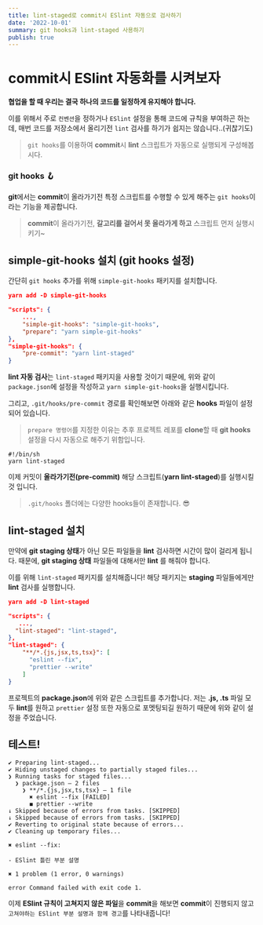 ```yaml
---
title: lint-staged로 commit시 ESlint 자동으로 검사하기
date: '2022-10-01'
summary: git hooks과 lint-staged 사용하기
publish: true
---
```


# commit시 ESlint 자동화를 시켜보자

**협업을 할 때 우리는 결국 하나의 코드를 일정하게 유지해야 합니다.**

이를 위해서 주로 `컨벤션`을 정하거나 `ESlint` 설정을 통해 코드에 규칙을 부여하곤 하는데,
매번 코드를 저장소에서 올리기전 `lint` 검사를 하기가 쉽지는 않습니다..(귀찮기도)

> `git hooks`를 이용하여 **commit**시 **lint** 스크립트가 자동으로 실행되게 구성해봅시다.

### git hooks 🪝

**git**에서는 **commit**이 올라가기전 특정 스크립트를 수행할 수 있게 해주는 `git hooks`이라는 기능을 제공합니다.

> **commit**이 올라가기전, **갈고리를 걸어서 못 올라가게 하고** 스크립트 먼저 실행시키기~

## simple-git-hooks 설치 (git hooks 설정)

간단히 `git hooks` 추가를 위해 `simple-git-hooks` 패키지를 설치합니다.

```json
yarn add -D simple-git-hooks
```

```json
"scripts": {
    ...,
    "simple-git-hooks": "simple-git-hooks",
    "prepare": "yarn simple-git-hooks"
},
"simple-git-hooks": {
    "pre-commit": "yarn lint-staged"
}
```

**lint 자동 검사**는 `lint-staged` 패키지을 사용할 것이기 때문에, 위와 같이 `package.json`에 설정을 작성하고 `yarn simple-git-hooks`을 실행시킵니다.

그리고, `.git/hooks/pre-commit` 경로를 확인해보면 아래와 같은 **hooks** 파일이 설정되어 있습니다.

> `prepare 명령어`를 지정한 이유는 추후 프로젝트 레포를 **clone**할 때 **git hooks** 설정을 다시 자동으로 해주기 위함입니다.

```
#!/bin/sh
yarn lint-staged
```

이제 커밋이 **올라가기전(pre-commit)** 해당 스크립트(**yarn lint-staged**)를 실행시킬 것 입니다.

> `.git/hooks` 폴더에는 다양한 hooks들이 존재합니다. 😎

## lint-staged 설치

만약에 **git staging 상태**가 아닌 모든 파일들을 **lint** 검사하면 시간이 많이 걸리게 됩니다.
때문에, **git staging 상태** 파일들에 대해서만 **lint** 를 해줘야 합니다.

이를 위해 `lint-staged` 패키지를 설치해줍니다! 해당 패키지는 **staging** 파일들에게만 **lint** 검사를 실행합니다.

```json
yarn add -D lint-staged
```

```json
"scripts": {
   ...,
  "lint-staged": "lint-staged",
},
"lint-staged": {
    "**/*.{js,jsx,ts,tsx}": [
      "eslint --fix",
      "prettier --write"
    ]
}
```

프로젝트의 **package.json**에 위와 같은 스크립트를 추가합니다. 저는 **.js, .ts** 파일 모두 **lint**를 원하고 `prettier` 설정 또한 자동으로 포멧팅되길 원하기 때문에 위와 같이 설정을 주었습니다.

## 테스트!

```
✔ Preparing lint-staged...
✔ Hiding unstaged changes to partially staged files...
❯ Running tasks for staged files...
  ❯ package.json — 2 files
    ❯ **/*.{js,jsx,ts,tsx} — 1 file
      ✖ eslint --fix [FAILED]
      ◼ prettier --write
↓ Skipped because of errors from tasks. [SKIPPED]
↓ Skipped because of errors from tasks. [SKIPPED]
✔ Reverting to original state because of errors...
✔ Cleaning up temporary files...

✖ eslint --fix:

- ESlint 틀린 부분 설명

✖ 1 problem (1 error, 0 warnings)

error Command failed with exit code 1.
```

이제 **ESlint 규칙이 고쳐지지 않은 파일**을 **commit**을 해보면 **commit**이 진행되지 않고 `고쳐야하는 ESlint 부분 설명과 함께 경고`를 나타내줍니다!

